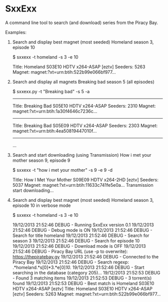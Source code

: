 SxxExx
======

A command line tool to search (and download) series from the Piracy Bay.

Examples:

1) Search and display best magnet (most seeded) Homeland season 3, episode 10

    $ sxxexx -t homeland -s 3 -e 10
    
    Title:   Homeland S03E10 HDTV x264-ASAP [eztv]
    Seeders: 5263
    Magnet:  magnet:?xt=urn:btih:522b99e066bf977...


2) Search and display all magnets Breaking bad season 5 (all episodes)

    $ sxxexx.py -t "Breaking bad" -s 5 -a

    *******************************************************************************
    Title:   Breaking Bad S05E10 HDTV x264-ASAP
    Seeders: 2310
    Magnet:  magnet:?xt=urn:btih:1a30f4646c7236c...
    *******************************************************************************
    Title:   Breaking Bad S05E09 HDTV x264-ASAP
    Seeders: 2303
    Magnet:  magnet:?xt=urn:btih:4ea50819447010f...
    *******************************************************************************
    ...


3) Search and start downloading (using Transmission) How i met your mother season 9, episode 9

    $ sxxexx -t "how i met your mother" -s 9 -e 9 -d

    Title:   How I Met Your Mother S09E09 HDTV x264-2HD [eztv]
    Seeders: 5037
    Magnet:  magnet:?xt=urn:btih:11633c741fe5e0a...
    Transmission start downloading...


4) Search and display best magnet (most seeded) Homeland season 3, episode 10 in verbose mode

    $ sxxexx -t homeland -s 3 -e 10

    19/12/2013 21:52:46 DEBUG - Running SxxExx version 0.1
    19/12/2013 21:52:46 DEBUG - Debug mode is ON
    19/12/2013 21:52:46 DEBUG - Search for title homeland
    19/12/2013 21:52:46 DEBUG - Search for season 3
    19/12/2013 21:52:46 DEBUG - Search for episode 10
    19/12/2013 21:52:46 DEBUG - Download mode is OFF
    19/12/2013 21:52:46 DEBUG - Piracy Bay URL (use -p to overwrite): https://thepiratebay.gy
    19/12/2013 21:52:46 DEBUG - Connected to the Piracy Bay
    19/12/2013 21:52:46 DEBUG - Search regexp: .*homeland.*s[0]*3.*e[0]*10.*
    19/12/2013 21:52:46 DEBUG - Start searching in the database (category 205)...
    19/12/2013 21:52:53 DEBUG - Found 3 matching items
    19/12/2013 21:52:53 DEBUG - 3 torrent(s) found
    19/12/2013 21:52:53 DEBUG - Best match is Homeland S03E10 HDTV x264-ASAP [eztv]
    Title:   Homeland S03E10 HDTV x264-ASAP [eztv]
    Seeders: 5263
    Magnet:  magnet:?xt=urn:btih:522b99e066bf977...

